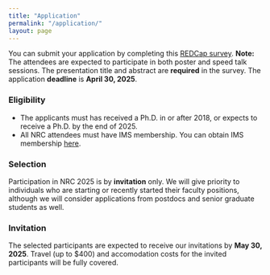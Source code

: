 ```yaml
---
title: "Application"
permalink: "/application/"
layout: page
---
```


You can submit your application by completing this [REDCap survey](). **Note:** The attendees are expected to participate in both poster and speed talk sessions. The presentation title and abstract are **required** in the survey. The application **deadline** is **April 30, 2025**.

### Eligibility
- The applicants must has received a Ph.D. in or after 2018, or expects to receive a Ph.D. by the end of 2025.
- All NRC attendees must have IMS membership. You can obtain IMS membership [here](https://imstat.org/individual-membership/).

### Selection 
Participation in NRC 2025 is by **invitation** only. We will give priority to individuals who are starting or recently started their faculty positions, although we will consider applications from postdocs and senior graduate students as well.

### Invitation
The selected participants are expected to receive our invitations by **May 30, 2025**. Travel (up to $400) and accomodation costs for the invited participants will be fully covered.
